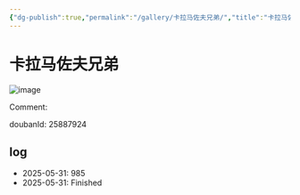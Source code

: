 ```yaml
---
{"dg-publish":true,"permalink":"/gallery/卡拉马佐夫兄弟/","title":"卡拉马佐夫兄弟","created":"2025-06-16T14:31:17.712+08:00"}
---
```



# 卡拉马佐夫兄弟

![image](https://hiraeth-picbed.oss-cn-beijing.aliyuncs.com/20250531154004.webp)

Comment: 



doubanId: 25887924

## log

- 2025-05-31: 985
- 2025-05-31: Finished

